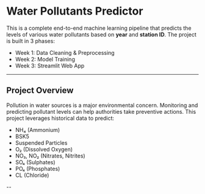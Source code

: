 # Water Pollutants Predictor

This is a complete end-to-end machine learning pipeline that predicts the levels of various water pollutants based on **year** and **station ID**. The project is built in 3 phases:
- Week 1: Data Cleaning & Preprocessing
- Week 2: Model Training
- Week 3: Streamlit Web App

---

##  Project Overview

Pollution in water sources is a major environmental concern. Monitoring and predicting pollutant levels can help authorities take preventive actions. This project leverages historical data to predict:
- NH₄ (Ammonium)
- BSK5
- Suspended Particles
- O₂ (Dissolved Oxygen)
- NO₃, NO₂ (Nitrates, Nitrites)
- SO₄ (Sulphates)
- PO₄ (Phosphates)
- CL (Chloride)

--
